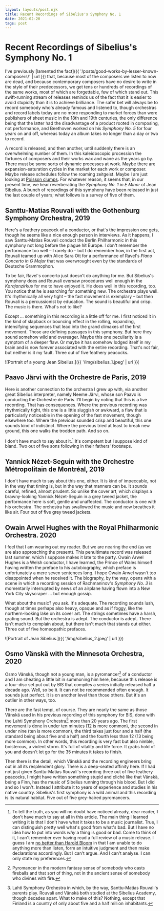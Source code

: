 ```yaml
---
layout: layouts/post.njk
title: Recent Recordings of Sibelius's Symphony No. 1
date: 2021-02-20
tags: post
---
```


# Recent Recordings of Sibelius's Symphony No. 1

I've previously [lamented the fact]({{ '/posts/good-works-by-lesser-known-composers/' | url }}) that, because most of the composers we listen to now are dead, and because contemporary composers have no desire to write in the style of their predecessors, we get tens or hundreds of recordings of the same works, most of which are forgettable, few of which stand out. This swift-running stream of releases reminds us of the fact that it is easier to avoid stupidity than it is to achieve brilliance. The safer bet will always be to record somebody who's already famous and listened to, though orchestras and record labels today are no more responding to market forces than were publishers of sheet music in the 18th and 19th centuries, the only difference being that the latter had the disadvantage of a product rooted in composing, not performance, and Beethoven worked on his _Symphony No. 5_ for four years on and off, whereas today an album takes no longer than a day or two to record.

A record is released, and then another, until suddenly there is an overwhelming number of them. In this kaleidoscopic procession the fortunes of composers and their works wax and wane as the years go by. There must be some sorts of dynamic processes at work. Maybe there are expansion-saturation cycles in the market for each work or composer. Maybe release schedules follow the roaming zeitgeist. Maybe I am just looking at [Poisson clumps](https://en.wikipedia.org/wiki/Poisson_clumping). For whatever reason, it seems that, in our present time, we hear reverberating the _Symphony No. 1 in E Minor_ of Jean Sibelius. A bunch of recordings of this symphony have been released in just the last couple of years; what follows is a survey of five of them.

## Santtu-Matias Rouvali with the Gothenburg Symphony Orchestra, 2019

Here's a feathery peacock of a conductor, or that's the impression one gets, though he seems like a nice enough person in interviews. As it happens, I saw Santtu-Matias Rouvali conduct the Berlin Philharmonic in this symphony not long before the plague hit Europe. I don't remember the performance too well – I rarely do – but I do remember how, in the first act, Rouvali teamed up with Alice Sara Ott for a performance of Ravel's _Piano Concerto in G Major_ that was overwrought even by the standards of Deutsche Grammophon.

To be fair, Ravel's concerto just doesn't do anything for me. But Sibelius's symphony does and Rouvali oversaw procedures well enough in the _Karajanzirkus_ for me to have enjoyed it. He does well in this recording, too. You notice that he is searching for something new. The orchestra plays well. It's rhythmically all very tight – the fast movement is exemplary – but then Rouvali is a percussionist by education. The sound is beautiful and crisp. The music is there. What's not to like?

Except ... something in this recording is a little off for me. I first noticed it in the kind of slapback or bouncing effect in the rolling, expanding, intensifying sequences that lead into the grand climaxes of the first movement. Those are defining passages in this symphony. But here they sound somehow wild and overeager. Maybe this one peculiarity is a symptom of a deeper flaw. Or maybe it has somehow lodged itself in my brain and is now forever associated with the entire recording. That's not fair, but neither is it my fault. Three out of five feathery peacocks.

![Portrait of a young Jean Sibelius.]({{ '/img/sibelius_1.jpeg' | url }})

## Paavo Järvi with the Orchestre de Paris, 2019

Here is another connection to the orchestra I grew up with, via another great Sibelius interpreter, namely Neeme Järvi, whose son Paavo is conducting the Orchestre de Paris. I'll begin by noting that this is a live recording. That has consequences. Where the previous recording was rhythmically tight, this one is a little sluggish or awkward, a flaw that is particularly noticeable in the opening of the fast movement, though elsewhere too. Where the previous sounded crisp and beautiful, this one sounds kind of indistinct. Where the previous tried at least to break new ground, this one walks the trodden path. And so on.

I don't have much to say about it.[^1] It's competent but I suppose kind of bland. Two out of five sons following in their fathers' footsteps.

## Yannick Nézet-Seguin with the Orchestre Métropolitain de Montréal, 2019

I don't have much to say about this one, either. It is kind of impeccable, not in the way that timing is, but in the way that manners can be. It sounds careful, refined, almost prudent. So unlike the cover art, which displays a brawny-looking Yannick Nézet-Seguin in a grey tweed jacket, the performance here is soft, gentle and unaffected. The conductor is one with his orchestra. The orchestra has swallowed the music and now breathes it like air. Four out of five grey tweed jackets.

## Owain Arwel Hughes with the Royal Philharmonic Orchestra. 2020

I feel that I am wearing out my reader. But we are nearing the end (as we are also approaching the present). This penultimate record was released last summer, which I suppose makes it late to the party. Owain Arwel Hughes is a Welsh conductor, I have learned, the Prince of Wales himself having written the preface to his autobiography, which preface is unfortunately a mere seven sentences long. I hope Owain Arwel wasn't too disappointed when he received it. The biography, by the way, opens with a scene in which a recording session of Rachmaninov's _Symphony No. 3_ is momentarily interrupted by news of an airplane having flown into a New York City skyscraper ... but enough gossip.

What about the music? you ask. It's adequate. The recording sounds lush, though at times perhaps also heavy, opaque and as if foggy, like the northern-looking lake on its cover art. The strings sometimes have a harsh, grating sound. But the orchestra is adept. The conductor is adept. There isn't much to complain about, but there isn't much that stands out either. Three out of five homeopathic prefaces.

![Portrait of Jean Sibelius.]({{ '/img/sibelius_2.jpeg' | url }})

## Osmo Vänskä with the Minnesota Orchestra, 2020

Osmo Vänskä, though not a young man, is a pyromancer[^2] of a conductor and I am cheating a little bit in summoning him here, because this release is a four-disc set put out by BIS that compiles a series initially released half a decade ago. Well, so be it. It can not be recommended often enough. It sounds just perfect. It is on another level than those others. But it's an outlier in other ways, too.

There are the fast tempi, of course. They are nearly the same as those Vänskä used in his previous recording of this symphony for BIS, done with the Lahti Symphony Orchestra[^3] more than 20 years ago. The first movement is done in under ten minutes (12 is more common), the second in under nine (ten is more common), the third takes just four and a half (the standard being about five and a half) and the fourth less than 12 (13 being more common). In other words, this recording is very fast but also nimble, boisterous, a violent storm. It's full of vitality and life force. It grabs hold of you and doesn't let go for the 35 minutes it takes to finish.

Then there is the detail, which Vänskä and the recording engineers bring out in all its resplendent glory. There is a deep-seated affinity here. If I had not just given Santtu-Matias Rouvali's recording three out of five feathery peacocks, I might have written something stupid and cliché like that Vänskä, being a Finn, has the music of Sibelius running through his blood. But I did and so I won't. Instead I attribute it to years of experience and studies in his native country. Sibelius's first symphony is a wild animal and this recording is its natural habitat. Five out of five grey-haired pyromancers.

[^1]: To tell the truth, as you will no doubt have noticed already, dear reader, I don't have much to say at all in this article. The main thing I learned writing it is that I don't have what it takes to be a music journalist. True, I can distinguish pretty well what's good from what's bad. But I have no idea how to put into words _why_ a thing is good or bad. Come to think of it, I can't remember ever having read a full review of a music release. I guess I am [no better than Harold Bloom](https://scholars-stage.blogspot.com/2019/10/a-non-western-canon-what-would-list-of.html) in that I am unable to do anything more than listen, form an intuitive judgment and then make declarations accordingly. But I can't argue. And I can't analyse. I can only state my preferences.
[^2]: Pyromancer in the modern fantasy sense of somebody who casts fireballs and that sort of thing, not in the ancient sense of somebody who divines with fire.
[^3]: Lahti Symphony Orchestra in which, by the way, Santtu-Matias Rouvali's parents play. Rouvali and Vänskä both studied at the Sibelius Academy, though decades apart. What to make of this? Nothing, except that Finland is a country of only about five and a half million inhabitants.
